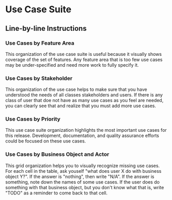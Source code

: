 # Use Case Suite

## Line-by-line Instructions

### Use Cases by Feature Area

This organization of the use case suite is useful because it visually shows coverage of the set of features. Any feature area that is too few use cases may be under-specified and need more work to fully specify it.

### Use Cases by Stakeholder

This organization of the use case helps to make sure that you have understood the needs of all classes stakeholders and users. If there is any class of user that doe not have as many use cases as you feel are needed, you can clearly see that and realize that you must add more use cases.

### Use Cases by Priority

This use case suite organization highlights the most important use cases for this release. Development, documentation, and quality assurance efforts could be focused on these use cases.

### Use Cases by Business Object and Actor

This grid organization helps you to visually recognize missing use cases. For each cell in the table, ask youself "what does user X do with business object Y?". If the answer is "nothing", then write "N/A". If the answer is something, note down the names of some use cases. If the user does do something with that business object, but you don't know what that is, write "TODO" as a reminder to come back to that cell.
